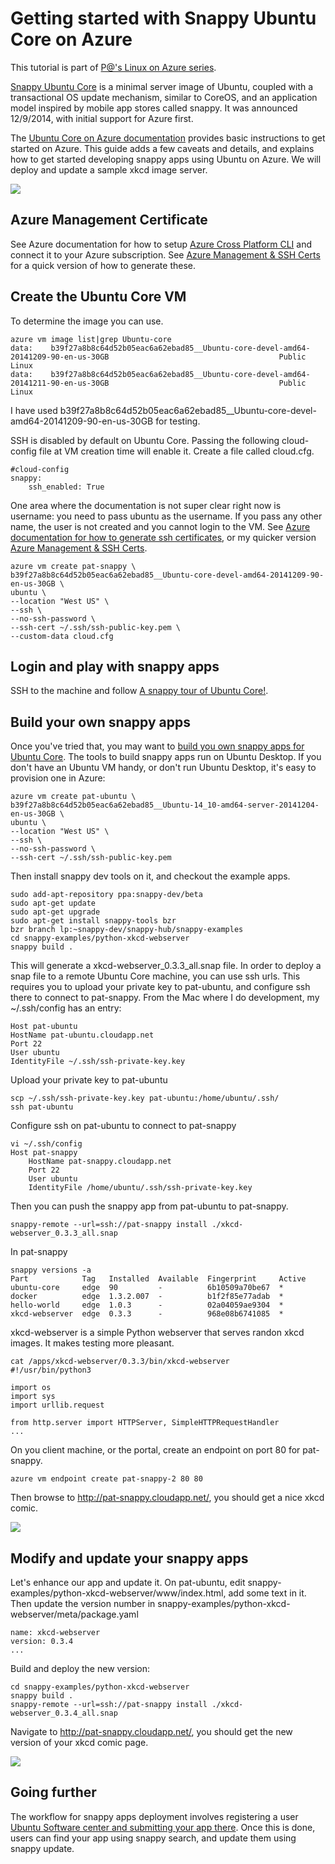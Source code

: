 # Getting started with Snappy Ubuntu Core on Azure

This tutorial is part of [P@'s Linux on Azure series](/../../).

[Snappy Ubuntu Core](http://www.ubuntu.com/cloud/tools/snappy) is a minimal server image of Ubuntu, coupled with a transactional OS update mechanism, similar to CoreOS, and an application model inspired by mobile app stores called snappy. It was announced 12/9/2014, with initial support for Azure first.

The [Ubuntu Core on Azure documentation](http://www.ubuntu.com/cloud/tools/snappy#snappy-azure) provides basic instructions to get started on Azure. This guide adds a few caveats and details, and explains how to get started developing snappy apps using Ubuntu on Azure. We will deploy and update a sample xkcd image server.

<img src="/img/snappy-xkcd-updated.png"/>


## Azure Management Certificate

See Azure documentation for how to setup [Azure Cross Platform CLI](http://azure.microsoft.com/en-us/documentation/articles/xplat-cli/) and connect it to your Azure subscription. See [Azure Management & SSH Certs](/../../cluster/README.md#certs) for a quick version of how to generate these.

## Create the Ubuntu Core VM

To determine the image you can use.
```
azure vm image list|grep Ubuntu-core
data:    b39f27a8b8c64d52b05eac6a62ebad85__Ubuntu-core-devel-amd64-20141209-90-en-us-30GB                                      Public    Linux  
data:    b39f27a8b8c64d52b05eac6a62ebad85__Ubuntu-core-devel-amd64-20141211-90-en-us-30GB                                      Public    Linux  
```

I have used b39f27a8b8c64d52b05eac6a62ebad85__Ubuntu-core-devel-amd64-20141209-90-en-us-30GB for testing.

SSH is disabled by default on Ubuntu Core. Passing the following cloud-config file at VM creation time will enable it. Create a file called cloud.cfg.

```
#cloud-config
snappy:
    ssh_enabled: True
```

One area where the documentation is not super clear right now is username: you need to pass ubuntu as the username. If you pass any other name, the user is not created and you cannot login to the VM. See [Azure documentation for how to generate ssh certificates](http://azure.microsoft.com/en-us/documentation/articles/virtual-machines-linux-use-ssh-key/), or my quicker version [Azure Management & SSH Certs](/../../cluster/README.md#certs).

```
azure vm create pat-snappy \
b39f27a8b8c64d52b05eac6a62ebad85__Ubuntu-core-devel-amd64-20141209-90-en-us-30GB \
ubuntu \
--location "West US" \
--ssh \
--no-ssh-password \
--ssh-cert ~/.ssh/ssh-public-key.pem \
--custom-data cloud.cfg
```

## Login and play with snappy apps

SSH to the machine and follow [A snappy tour of Ubuntu Core!](http://www.ubuntu.com/cloud/tools/snappy#core-tour).

## Build your own snappy apps

Once you've tried that, you may want to [build you own snappy apps for Ubuntu Core](http://www.ubuntu.com/cloud/tools/snappy#snappy-apps). The tools to build snappy apps run on Ubuntu Desktop. If you don't have an Ubuntu VM handy, or don't run Ubuntu Desktop, it's easy to provision one in Azure:

```
azure vm create pat-ubuntu \
b39f27a8b8c64d52b05eac6a62ebad85__Ubuntu-14_10-amd64-server-20141204-en-us-30GB \
ubuntu \
--location "West US" \
--ssh \
--no-ssh-password \
--ssh-cert ~/.ssh/ssh-public-key.pem
```

Then install snappy dev tools on it, and checkout the example apps.

```
sudo add-apt-repository ppa:snappy-dev/beta
sudo apt-get update
sudo apt-get upgrade
sudo apt-get install snappy-tools bzr
bzr branch lp:~snappy-dev/snappy-hub/snappy-examples
cd snappy-examples/python-xkcd-webserver
snappy build .
```
This will generate a xkcd-webserver_0.3.3_all.snap file. In order to deploy a snap file to a remote Ubuntu Core machine, you can use ssh urls. This requires you to upload your private key to pat-ubuntu, and configure ssh there to connect to pat-snappy. From the Mac where I do development, my ~/.ssh/config has an entry:

```
Host pat-ubuntu
HostName pat-ubuntu.cloudapp.net
Port 22
User ubuntu
IdentityFile ~/.ssh/ssh-private-key.key
```

Upload your private key to pat-ubuntu

```
scp ~/.ssh/ssh-private-key.key pat-ubuntu:/home/ubuntu/.ssh/
ssh pat-ubuntu
```

Configure ssh on pat-ubuntu to connect to pat-snappy

```
vi ~/.ssh/config
Host pat-snappy
    HostName pat-snappy.cloudapp.net
    Port 22
    User ubuntu
    IdentityFile /home/ubuntu/.ssh/ssh-private-key.key
```

Then you can push the snappy app from pat-ubuntu to pat-snappy.

```
snappy-remote --url=ssh://pat-snappy install ./xkcd-webserver_0.3.3_all.snap
```

In pat-snappy

```
snappy versions -a
Part            Tag   Installed  Available  Fingerprint     Active  
ubuntu-core     edge  90         -          6b10509a70be67  *       
docker          edge  1.3.2.007  -          b1f2f85e77adab  *       
hello-world     edge  1.0.3      -          02a04059ae9304  *       
xkcd-webserver  edge  0.3.3      -          968e08b6741085  *  
```

xkcd-webserver is a simple Python webserver that serves randon xkcd images. It makes testing more pleasant.

```
cat /apps/xkcd-webserver/0.3.3/bin/xkcd-webserver
#!/usr/bin/python3

import os
import sys
import urllib.request

from http.server import HTTPServer, SimpleHTTPRequestHandler
...
```

On you client machine, or the portal, create an endpoint on port 80 for pat-snappy.

```
azure vm endpoint create pat-snappy-2 80 80
```

Then browse to http://pat-snappy.cloudapp.net/, you should get a nice xkcd comic.

<img src="/img/snappy-xkcd.png"/>

## Modify and update your snappy apps

Let's enhance our app and update it. On pat-ubuntu, edit snappy-examples/python-xkcd-webserver/www/index.html, add some text in it. Then update the version number in snappy-examples/python-xkcd-webserver/meta/package.yaml

```
name: xkcd-webserver
version: 0.3.4
...
```
Build and deploy the new version:

```
cd snappy-examples/python-xkcd-webserver
snappy build .
snappy-remote --url=ssh://pat-snappy install ./xkcd-webserver_0.3.4_all.snap
```

Navigate to http://pat-snappy.cloudapp.net/, you should get the new version of your xkcd comic page.

<img src="/img/snappy-xkcd-updated.png"/>

## Going further

The workflow for snappy apps deployment involves registering a user [Ubuntu Software center and submitting your app there](https://myapps.developer.ubuntu.com/dev/click-apps/new/). Once this is done, users can find your app using snappy search, and update them using snappy update.
